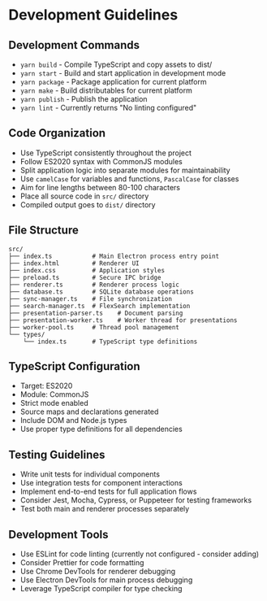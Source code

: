 # Development Guidelines

## Development Commands
- `yarn build` - Compile TypeScript and copy assets to dist/
- `yarn start` - Build and start application in development mode
- `yarn package` - Package application for current platform
- `yarn make` - Build distributables for current platform
- `yarn publish` - Publish the application
- `yarn lint` - Currently returns "No linting configured"

## Code Organization
- Use TypeScript consistently throughout the project
- Follow ES2020 syntax with CommonJS modules
- Split application logic into separate modules for maintainability
- Use `camelCase` for variables and functions, `PascalCase` for classes
- Aim for line lengths between 80-100 characters
- Place all source code in `src/` directory
- Compiled output goes to `dist/` directory

## File Structure
```
src/
├── index.ts           # Main Electron process entry point
├── index.html         # Renderer UI
├── index.css          # Application styles
├── preload.ts         # Secure IPC bridge
├── renderer.ts        # Renderer process logic
├── database.ts        # SQLite database operations
├── sync-manager.ts    # File synchronization
├── search-manager.ts  # FlexSearch implementation
├── presentation-parser.ts    # Document parsing
├── presentation-worker.ts    # Worker thread for presentations
├── worker-pool.ts     # Thread pool management
└── types/
    └── index.ts       # TypeScript type definitions
```

## TypeScript Configuration
- Target: ES2020
- Module: CommonJS
- Strict mode enabled
- Source maps and declarations generated
- Include DOM and Node.js types
- Use proper type definitions for all dependencies

## Testing Guidelines
- Write unit tests for individual components
- Use integration tests for component interactions
- Implement end-to-end tests for full application flows
- Consider Jest, Mocha, Cypress, or Puppeteer for testing frameworks
- Test both main and renderer processes separately

## Development Tools
- Use ESLint for code linting (currently not configured - consider adding)
- Consider Prettier for code formatting
- Use Chrome DevTools for renderer debugging
- Use Electron DevTools for main process debugging
- Leverage TypeScript compiler for type checking
